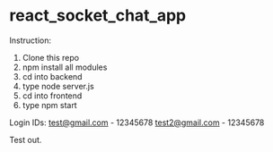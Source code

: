 # react_socket_chat_app
Instruction: 
1. Clone this repo
2. npm install all modules 
3. cd into backend
4. type node server.js 
5. cd into frontend 
6. type npm start 

Login IDs: 
test@gmail.com - 12345678
test2@gmail.com - 12345678

Test out.
